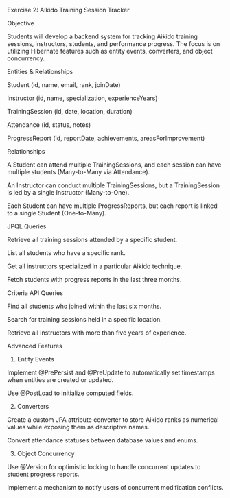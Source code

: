Exercise 2: Aikido Training Session Tracker

Objective

Students will develop a backend system for tracking Aikido training sessions, instructors, students, and performance progress. The focus is on utilizing Hibernate features such as entity events, converters, and object concurrency.

Entities & Relationships

Student (id, name, email, rank, joinDate)

Instructor (id, name, specialization, experienceYears)

TrainingSession (id, date, location, duration)

Attendance (id, status, notes)

ProgressReport (id, reportDate, achievements, areasForImprovement)

Relationships

A Student can attend multiple TrainingSessions, and each session can have multiple students (Many-to-Many via Attendance).

An Instructor can conduct multiple TrainingSessions, but a TrainingSession is led by a single Instructor (Many-to-One).

Each Student can have multiple ProgressReports, but each report is linked to a single Student (One-to-Many).

JPQL Queries

Retrieve all training sessions attended by a specific student.

List all students who have a specific rank.

Get all instructors specialized in a particular Aikido technique.

Fetch students with progress reports in the last three months.

Criteria API Queries

Find all students who joined within the last six months.

Search for training sessions held in a specific location.

Retrieve all instructors with more than five years of experience.

Advanced Features

1. Entity Events

Implement @PrePersist and @PreUpdate to automatically set timestamps when entities are created or updated.

Use @PostLoad to initialize computed fields.

2. Converters

Create a custom JPA attribute converter to store Aikido ranks as numerical values while exposing them as descriptive names.

Convert attendance statuses between database values and enums.

3. Object Concurrency

Use @Version for optimistic locking to handle concurrent updates to student progress reports.

Implement a mechanism to notify users of concurrent modification conflicts.
